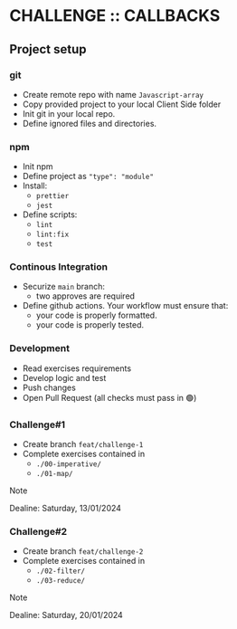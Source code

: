 # CHALLENGE :: CALLBACKS

## Project setup

### git

- Create remote repo with name `Javascript-array`
- Copy provided project to your local Client Side folder
- Init git in your local repo.
- Define ignored files and directories.

### npm

- Init npm
- Define project as `"type": "module"`
- Install:
  - `prettier`
  - `jest`
- Define scripts:
  - `lint`
  - `lint:fix`
  - `test`

### Continous Integration

- Securize `main` branch:
  - two approves are required
- Define github actions. Your workflow must ensure that:
  - your code is properly formatted.
  - your code is properly tested.

### Development

- Read exercises requirements
- Develop logic and test
- Push changes
- Open Pull Request (all checks must pass in 🟢)

### Challenge#1

- Create branch `feat/challenge-1`
- Complete exercises contained in
  - `./00-imperative/`
  - `./01-map/`

> [!NOTE]  
> Dealine: Saturday, 13/01/2024

### Challenge#2

- Create branch `feat/challenge-2`
- Complete exercises contained in
  - `./02-filter/`
  - `./03-reduce/`

> [!NOTE]  
> Dealine: Saturday, 20/01/2024
